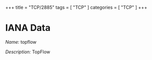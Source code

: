 +++
title = "TCP/2885"
tags = [ "TCP" ]
categories = [ "TCP" ]
+++

# IANA Data

_Name:_ topflow

_Description:_ TopFlow

